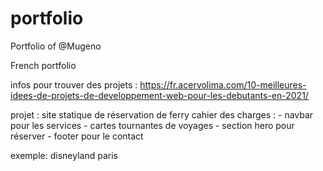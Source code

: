 # portfolio
Portfolio of @Mugeno

French portfolio

infos pour trouver des projets : https://fr.acervolima.com/10-meilleures-idees-de-projets-de-developpement-web-pour-les-debutants-en-2021/

projet : site statique de réservation de ferry
cahier des charges :
	- navbar pour les services
	- cartes tournantes de voyages
	- section hero pour réserver
	- footer pour le contact
	
exemple: disneyland paris

<!-- projet : site réservation ferry : page formulaire -->
